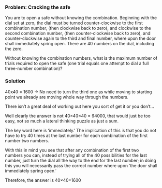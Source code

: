 ### Problem:  Cracking the safe 

You are to open a safe without knowing the combination. Beginning with the dial set at zero, the dial must be turned counter-clockwise to the first combination number, (then clockwise back to zero), and clockwise to the second combination number, (then counter-clockwise back to zero), and counter-clockwise again to the third and final number, where upon the door shall immediately spring open. There are 40 numbers on the dial, including the zero.

Without knowing the combination numbers, what is the maximum number of trials required to open the safe (one trial equals one attempt to dial a full three-number combination)?

### Solution 

40x40 = 1600 -> No need to turn the third one as while moving to starting point we already are moving whole way through the numbers. 

There isn’t a great deal of working out here you sort of get it or you don’t…

Well clearly the answer is not 40×40×40 = 64000, that would just be too easy, not so much a lateral thinking puzzle as just a sum.

The key word here is ‘immediately.’ The implication of this is that you do not have to try 40 times at the last number for each combination of the first number two numbers.

With this in mind you see that after any combination of the first two numbers you can, instead of trying all of the 40 possibilities for the last number, just turn the dial all the way to the end for the last number; in doing this you will necessarily pass the correct number where upon ‘the door shall immediately spring open.’

Therefore, the answer is 40×40=1600


